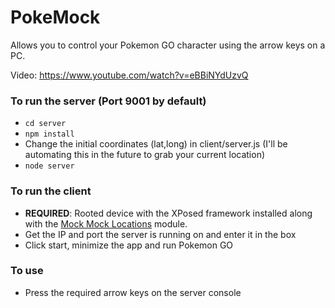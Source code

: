 # PokeMock

Allows you to control your Pokemon GO character using the arrow keys on a PC.

Video: https://www.youtube.com/watch?v=eBBiNYdUzvQ

### To run the server (Port 9001 by default)
* `cd server`
* `npm install`
* Change the initial coordinates (lat,long) in client/server.js (I'll be automating this in the future to grab your current location)
* `node server`

### To run the client
* **REQUIRED**: Rooted device with the XPosed framework installed along with the [Mock Mock Locations](http://repo.xposed.info/module/com.brandonnalls.mockmocklocations) module.
* Get the IP and port the server is running on and enter it in the box
* Click start, minimize the app and run Pokemon GO

### To use
* Press the required arrow keys on the server console
